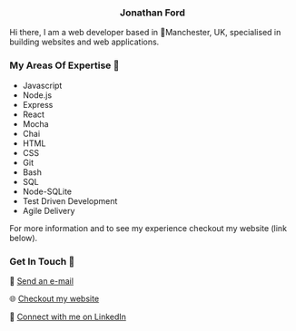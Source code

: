 <p align="center">
<h3 align="center">Jonathan Ford</h3>
<p align="center">


 Hi there, I am a web developer based in 📍Manchester, UK, specialised in building websites and web applications.

### My Areas Of Expertise 📖
- Javascript
- Node.js
- Express
- React
- Mocha
- Chai
- HTML
- CSS
- Git
- Bash
- SQL
- Node-SQLite
- Test Driven Development
- Agile Delivery

For more information and to see my experience checkout my website (link below).

### Get In Touch 💬
📧 <a href="mailto:jfwebdevelopments@gmail.com">Send an e-mail</a>

🌐 <a href="">Checkout my website</a>

👤 <a href="https://www.linkedin.com/in/jonathan-ford-807058123/">Connect with me on LinkedIn</a>
